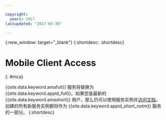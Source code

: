 ```yaml
---

copyright:
  years: 2017
lastupdated: "2017-03-30"

---
```


{:new_window: target="_blank"}
{:shortdesc: .shortdesc}

# Mobile Client Access
{: #mca}

{{site.data.keyword.amafull}} 服务将替换为 {{site.data.keyword.appid_full}}。如果您是最新的 {{site.data.keyword.amashort}} 用户，那么仍可以使用服务实例并[访问文档](/docs/services/mobileaccess/index.html)。创建的所有新服务实例都将作为 {{site.data.keyword.appid_short_notm}} 服务的一部分。
{:shortdesc}

